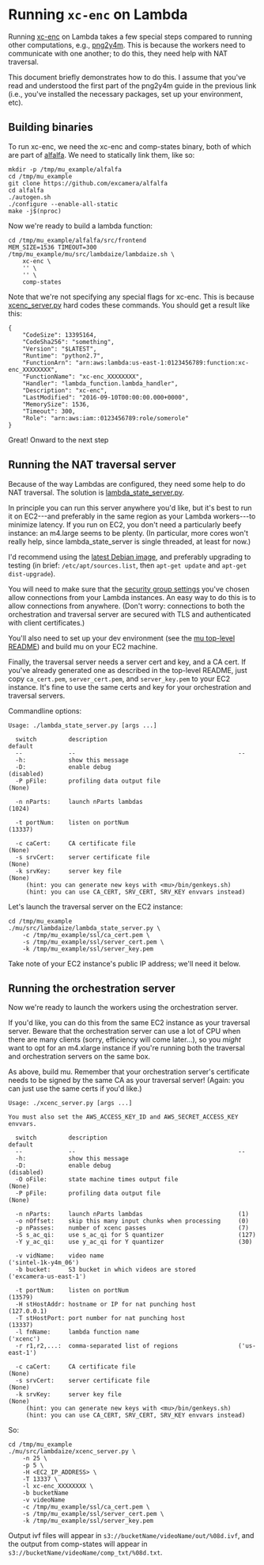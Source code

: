 # Running `xc-enc` on Lambda #

Running [xc-enc](https://github.com/excamera/alfalfa) on Lambda takes a few special steps compared to
running other computations, e.g., [png2y4m](https://github.com/excamera/mu/tree/master/README.md).
This is because the workers need to communicate with one another; to do this, they need help
with NAT traversal.

This document briefly demonstrates how to do this. I assume that you've read and understood
the first part of the png2y4m guide in the previous link (i.e., you've installed the necessary
packages, set up your environment, etc).

## Building binaries ##

To run xc-enc, we need the xc-enc and comp-states binary, both of which are part of
[alfalfa](https://github.com/excamera/alfalfa). We need to statically link them, like so:

    mkdir -p /tmp/mu_example/alfalfa
    cd /tmp/mu_example
    git clone https://github.com/excamera/alfalfa
    cd alfalfa
    ./autogen.sh
    ./configure --enable-all-static
    make -j$(nproc)

Now we're ready to build a lambda function:

    cd /tmp/mu_example/alfalfa/src/frontend
    MEM_SIZE=1536 TIMEOUT=300 /tmp/mu_example/mu/src/lambdaize/lambdaize.sh \
        xc-enc \
        '' \
        '' \
        comp-states

Note that we're not specifying any special flags for xc-enc. This is because
[xcenc\_server.py](https://github.com/excamera/mu/tree/master/src/lambdaize/xcenc_server.py) hard
codes these commands. You should get a result like this:

    {
        "CodeSize": 13395164,
        "CodeSha256": "something",
        "Version": "$LATEST",
        "Runtime": "python2.7",
        "FunctionArn": "arn:aws:lambda:us-east-1:0123456789:function:xc-enc_XXXXXXXX",
        "FunctionName": "xc-enc_XXXXXXXX",
        "Handler": "lambda_function.lambda_handler",
        "Description": "xc-enc",
        "LastModified": "2016-09-10T00:00:00.000+0000",
        "MemorySize": 1536,
        "Timeout": 300,
        "Role": "arn:aws:iam::0123456789:role/somerole"
    }

Great! Onward to the next step

## Running the NAT traversal server ##

Because of the way Lambdas are configured, they need some help to do NAT traversal. The solution is
[lambda\_state\_server.py](https://github.com/excamera/mu/tree/master/src/lambdaize/lambda_state_server.py).

In principle you can run this server anywhere you'd like, but it's best to run it on EC2---and
preferably in the same region as your Lambda workers---to minimize latency. If you run on EC2,
you don't need a particularly beefy instance: an m4.large seems to be plenty. (In particular,
more cores won't really help, since lambda\_state\_server is single threaded, at least for now.)

I'd recommend using the [latest Debian image](https://wiki.debian.org/Cloud/AmazonEC2Image),
and preferably upgrading to testing (in brief: `/etc/apt/sources.list`, then `apt-get update`
and `apt-get dist-upgrade`).

You will need to make sure that the [security group settings](http://docs.aws.amazon.com/AWSEC2/latest/UserGuide/using-network-security.html)
you've chosen allow connections from your Lambda instances. An easy way to do this is to allow
connections from anywhere. (Don't worry: connections to both the orchestration and traversal
server are secured with TLS and authenticated with client certificates.)

You'll also need to set up your dev environment (see the [mu top-level README](https://github.com/excamera/mu))
and build mu on your EC2 machine.

Finally, the traversal server needs a server cert and key, and a CA cert. If you've
already generated one as described in the top-level README, just copy `ca_cert.pem`,
`server_cert.pem`, and `server_key.pem` to your EC2 instance. It's fine to use the same
certs and key for your orchestration and traversal servers.

Commandline options:

    Usage: ./lambda_state_server.py [args ...]

      switch         description                                     default
      --             --                                              --
      -h:            show this message
      -D:            enable debug                                    (disabled)
      -P pFile:      profiling data output file                      (None)

      -n nParts:     launch nParts lambdas                           (1024)

      -t portNum:    listen on portNum                               (13337)

      -c caCert:     CA certificate file                             (None)
      -s srvCert:    server certificate file                         (None)
      -k srvKey:     server key file                                 (None)
         (hint: you can generate new keys with <mu>/bin/genkeys.sh)
         (hint: you can use CA_CERT, SRV_CERT, SRV_KEY envvars instead)

Let's launch the traversal server on the EC2 instance:

    cd /tmp/mu_example
    ./mu/src/lambdaize/lambda_state_server.py \
        -c /tmp/mu_example/ssl/ca_cert.pem \
        -s /tmp/mu_example/ssl/server_cert.pem \
        -k /tmp/mu_example/ssl/server_key.pem

Take note of your EC2 instance's public IP address; we'll need it below.

## Running the orchestration server ##

Now we're ready to launch the workers using the orchestration server.

If you'd like, you can do this from the same EC2 instance as your traversal server. Beware that
the orchestration server can use a lot of CPU when there are many clients (sorry, efficiency
will come later...), so you *might* want to opt for an m4.xlarge instance if you're running
both the traversal and orchestration servers on the same box.

As above, build mu. Remember that your orchestration server's certificate needs to be signed
by the same CA as your traversal server! (Again: you can just use the same certs if you'd like.)

    Usage: ./xcenc_server.py [args ...]

    You must also set the AWS_ACCESS_KEY_ID and AWS_SECRET_ACCESS_KEY envvars.

      switch         description                                     default
      --             --                                              --
      -h:            show this message
      -D:            enable debug                                    (disabled)
      -O oFile:      state machine times output file                 (None)
      -P pFile:      profiling data output file                      (None)

      -n nParts:     launch nParts lambdas                           (1)
      -o nOffset:    skip this many input chunks when processing     (0)
      -p nPasses:    number of xcenc passes                          (7)
      -S s_ac_qi:    use s_ac_qi for S quantizer                     (127)
      -Y y_ac_qi:    use y_ac_qi for Y quantizer                     (30)

      -v vidName:    video name                                      ('sintel-1k-y4m_06')
      -b bucket:     S3 bucket in which videos are stored            ('excamera-us-east-1')

      -t portNum:    listen on portNum                               (13579)
      -H stHostAddr: hostname or IP for nat punching host            (127.0.0.1)
      -T stHostPort: port number for nat punching host               (13337)
      -l fnName:     lambda function name                            ('xcenc')
      -r r1,r2,...:  comma-separated list of regions                 ('us-east-1')

      -c caCert:     CA certificate file                             (None)
      -s srvCert:    server certificate file                         (None)
      -k srvKey:     server key file                                 (None)
         (hint: you can generate new keys with <mu>/bin/genkeys.sh)
         (hint: you can use CA_CERT, SRV_CERT, SRV_KEY envvars instead)

So:

    cd /tmp/mu_example
    ./mu/src/lambdaize/xcenc_server.py \
        -n 25 \
        -p 5 \
        -H <EC2_IP_ADDRESS> \
        -T 13337 \
        -l xc-enc_XXXXXXXX \
        -b bucketName
        -v videoName
        -c /tmp/mu_example/ssl/ca_cert.pem \
        -s /tmp/mu_example/ssl/server_cert.pem \
        -k /tmp/mu_example/ssl/server_key.pem

Output ivf files will appear in `s3://bucketName/videoName/out/%08d.ivf`, and the output from
comp-states will appear in `s3://bucketName/videoName/comp_txt/%08d.txt`.

